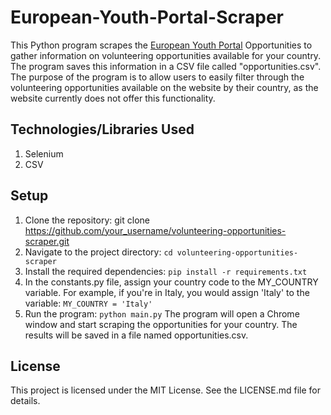 # European-Youth-Portal-Scraper
This Python program scrapes the [European Youth Portal](https://youth.europa.eu/go-abroad/volunteering/opportunities_en) Opportunities to gather 
information on volunteering opportunities available for your country. The program saves
this information in a CSV file called "opportunities.csv". The purpose of the program 
is to allow users to easily filter through the volunteering opportunities available on 
the website by their country, as the website currently does not offer this functionality.

## Technologies/Libraries Used
1. Selenium
2. CSV

## Setup
1. Clone the repository:
git clone https://github.com/your_username/volunteering-opportunities-scraper.git
2. Navigate to the project directory:
`cd volunteering-opportunities-scraper`
3. Install the required dependencies:
`pip install -r requirements.txt`
3. In the constants.py file, assign your country code to the MY_COUNTRY variable. For example, if you're in Italy, you would assign 'Italy' to the variable:
`MY_COUNTRY = 'Italy'`
4. Run the program:
`python main.py`
The program will open a Chrome window and start scraping the opportunities for your country. The results will be saved in a file named opportunities.csv. 

## License
This project is licensed under the MIT License. See the LICENSE.md file for details.
